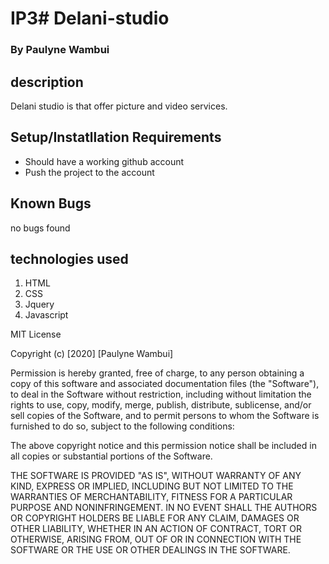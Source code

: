 # IP3# Delani-studio 
### By **Paulyne Wambui**
## description
Delani studio is that offer picture and video services.
## Setup/Instatllation Requirements 
* Should have a working github account
* Push the project to the account
## Known Bugs
no bugs found
## technologies used 
1. HTML
2. CSS
3. Jquery
4. Javascript

MIT License

Copyright (c) [2020] [Paulyne Wambui]

Permission is hereby granted, free of charge, to any person obtaining a copy
of this software and associated documentation files (the "Software"), to deal
in the Software without restriction, including without limitation the rights
to use, copy, modify, merge, publish, distribute, sublicense, and/or sell
copies of the Software, and to permit persons to whom the Software is
furnished to do so, subject to the following conditions:

The above copyright notice and this permission notice shall be included in all
copies or substantial portions of the Software.

THE SOFTWARE IS PROVIDED "AS IS", WITHOUT WARRANTY OF ANY KIND, EXPRESS OR
IMPLIED, INCLUDING BUT NOT LIMITED TO THE WARRANTIES OF MERCHANTABILITY,
FITNESS FOR A PARTICULAR PURPOSE AND NONINFRINGEMENT. IN NO EVENT SHALL THE
AUTHORS OR COPYRIGHT HOLDERS BE LIABLE FOR ANY CLAIM, DAMAGES OR OTHER
LIABILITY, WHETHER IN AN ACTION OF CONTRACT, TORT OR OTHERWISE, ARISING FROM,
OUT OF OR IN CONNECTION WITH THE SOFTWARE OR THE USE OR OTHER DEALINGS IN THE
SOFTWARE.